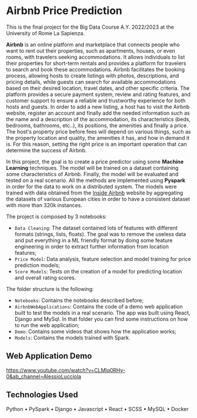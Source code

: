 # Airbnb Price Prediction
This is the final project for the Big Data Course A.Y. 2022/2023 at the University of Rome La Sapienza.

<strong>Airbnb</strong> is an online platform and marketplace that connects people who want to rent out their properties, such as apartments, houses, or even rooms, with travelers seeking accommodations. It allows individuals to list their properties for short-term rentals and provides a platform for travelers to search and book these accommodations.
Airbnb facilitates the booking process, allowing hosts to create listings with photos, descriptions, and pricing details, while guests can search for available accommodations based on their desired location, travel dates, and other specific criteria. The platform provides a secure payment system, review and rating features, and customer support to ensure a reliable and trustworthy experience for both hosts and guests.
In order to add a new listing, a host has to visit the Airbnb website, register an account and finally add the needed information such as the name and a description of the accommodation, its characteristics (beds, bedrooms, bathrooms, etc..), its positions, the amenities and finally a price.
The host's property price before fees will depend on various things, such as the property location and quality, the amenities it has, and how in demand it is. For this reason, setting the right price is an important operation that can determine the success of Airbnb.

In this project, the goal is to create a price predictor using some <strong>Machine Learning</strong> techniques. The model will be trained on a dataset containing some characteristics of Airbnb. Finally, the model will be evaluated and tested on a real scenario. All the methods are implemented using <strong>Pyspark</strong> in order for the data to work on a distributed system. The models were trained with data obtained from the [Inside Airbnb](insideairbnb.com) website by aggregating the datasets of various European cities in order to have a consistent dataset with more than 320k instances.

The project is composed by 3 notebooks:
- `Data Cleaning`: The dataset contained lots of features with different formats (strings, lists, floats). The goal was to remove the useless data and put everything in a ML friendly format by doing some feature engineering in order to extract further information from location features;
- `Price Model`: Data analysis, feature selection and model training for price prediction models;
- `Score Models`: Tests on the creation of a model for predicting location and overall rating scores.

The folder structure is the following:
- `Notebooks`: Contains the notebooks described before;
- `AirbnbWebApplications`: Contains the code of a demo web application built to test the models in a real scenario. The app was built using React, Django and MySql. In that folder you can find some instructions on how to run the web application;
- `Demo`: Contains some videos that shows how the application works;
- `Models`: Contains the models trained with Spark.

## Web Application Demo
https://www.youtube.com/watch?v=CLMlq0RHy-0&ab_channel=AlessioLucciola

## Technologies Used
Python • PySpark • Django • Javascript • React • SCSS • MySQL • Docker